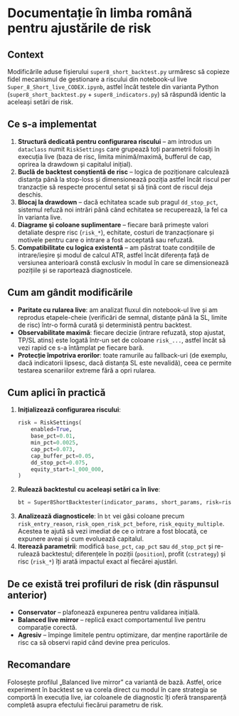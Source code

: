 # Documentație în limba română pentru ajustările de risk

## Context
Modificările aduse fișierului `super8_short_backtest.py` urmăresc să copieze fidel mecanismul de gestionare a riscului din notebook-ul live `Super_8_Short_live_CODEX.ipynb`, astfel încât testele din varianta Python (`super8_short_backtest.py` + `super8_indicators.py`) să răspundă identic la aceleași setări de risk.

## Ce s-a implementat
1. **Structură dedicată pentru configurarea riscului** – am introdus un `dataclass` numit `RiskSettings` care grupează toți parametrii folosiți în execuția live (baza de risc, limita minimă/maximă, bufferul de cap, oprirea la drawdown și capitalul inițial).
2. **Buclă de backtest conștientă de risc** – logica de poziționare calculează distanța până la stop-loss și dimensionează poziția astfel încât riscul per tranzacție să respecte procentul setat și să țină cont de riscul deja deschis.
3. **Blocaj la drawdown** – dacă echitatea scade sub pragul `dd_stop_pct`, sistemul refuză noi intrări până când echitatea se recuperează, la fel ca în varianta live.
4. **Diagrame și coloane suplimentare** – fiecare bară primește valori detaliate despre risc (`risk_*`), echitate, costuri de tranzacționare și motivele pentru care o intrare a fost acceptată sau refuzată.
5. **Compatibilitate cu logica existentă** – am păstrat toate condițiile de intrare/ieșire și modul de calcul ATR, astfel încât diferența față de versiunea anterioară constă exclusiv în modul în care se dimensionează pozițiile și se raportează diagnosticele.

## Cum am gândit modificările
- **Paritate cu rularea live**: am analizat fluxul din notebook-ul live și am reprodus etapele-cheie (verificări de semnal, distanțe până la SL, limite de risc) într-o formă curată și deterministă pentru backtest.
- **Observabilitate maximă**: fiecare decizie (intrare refuzată, stop ajustat, TP/SL atins) este logată într-un set de coloane `risk_...`, astfel încât să vezi rapid ce s-a întâmplat pe fiecare bară.
- **Protecție împotriva erorilor**: toate ramurile au fallback-uri (de exemplu, dacă indicatorii lipsesc, dacă distanța SL este nevalidă), ceea ce permite testarea scenariilor extreme fără a opri rularea.

## Cum aplici în practică
1. **Inițializează configurarea riscului**:
   ```python
   risk = RiskSettings(
       enabled=True,
       base_pct=0.01,
       min_pct=0.0025,
       cap_pct=0.073,
       cap_buffer_pct=0.05,
       dd_stop_pct=0.075,
       equity_start=1_000_000,
   )
   ```
2. **Rulează backtestul cu aceleași setări ca în live**:
   ```python
   bt = Super8ShortBacktester(indicator_params, short_params, risk=risk).run(dataframe)
   ```
3. **Analizează diagnosticele**: în `bt` vei găsi coloane precum `risk_entry_reason`, `risk_open_risk_pct_before`, `risk_equity_multiple`. Acestea te ajută să vezi imediat de ce o intrare a fost blocată, ce expunere aveai și cum evoluează capitalul.
4. **Iterează parametrii**: modifică `base_pct`, `cap_pct` sau `dd_stop_pct` și re-rulează backtestul; diferențele în poziții (`position`), profit (`cstrategy`) și risc (`risk_*`) îți arată impactul exact al fiecărei ajustări.

## De ce există trei profiluri de risk (din răspunsul anterior)
- **Conservator** – plafonează expunerea pentru validarea inițială.
- **Balanced live mirror** – replică exact comportamentul live pentru comparație corectă.
- **Agresiv** – împinge limitele pentru optimizare, dar menține raportările de risc ca să observi rapid când devine prea periculos.

## Recomandare
Folosește profilul „Balanced live mirror” ca variantă de bază. Astfel, orice experiment în backtest se va corela direct cu modul în care strategia se comportă în execuția live, iar coloanele de diagnostic îți oferă transparență completă asupra efectului fiecărui parametru de risk.
